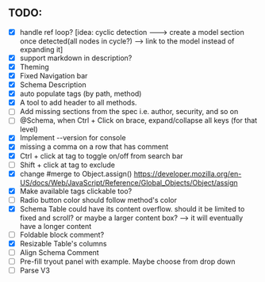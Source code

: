 ## TODO:
- [X] handle ref loop? [idea: cyclic detection ---> create a model section once detected(all nodes in cycle?) --> link to the model instead of expanding it]
- [X] support markdown in description?
- [X] Theming
- [X] Fixed Navigation bar
- [X] Schema Description
- [X] auto populate tags (by path, method)
- [X] A tool to add header to all methods.
- [ ] Add missing sections from the spec i.e. author, security, and so on
- [ ] @Schema, when Ctrl + Click on  brace, expand/collapse all keys (for that level)
- [X] Implement --version for console
- [X] missing a comma on a row that has comment
- [X] Ctrl + click at tag to toggle on/off from search bar
- [ ] Shift + click at tag to exclude
- [X] change #merge to Object.assign() https://developer.mozilla.org/en-US/docs/Web/JavaScript/Reference/Global_Objects/Object/assign
- [X] Make available tags clickable too?
- [ ] Radio button color should follow method's color
- [X] Schema Table could have its content overflow. should it be limited to fixed and scroll? or maybe a larger content box? --> it will eventually have a longer content
- [ ] Foldable block comment?
- [X] Resizable Table's columns
- [ ] Align Schema Comment
- [ ] Pre-fill tryout panel with example. Maybe choose from drop down
- [ ] Parse V3
